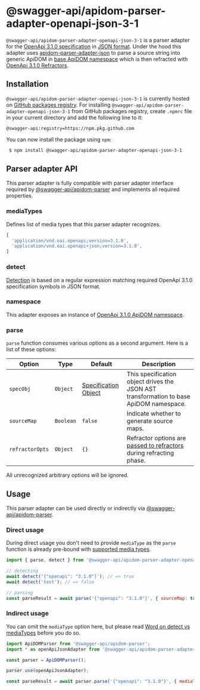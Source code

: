 # @swagger-api/apidom-parser-adapter-openapi-json-3-1

`@swagger-api/apidom-parser-adapter-openapi-json-3-1` is a parser adapter for the [OpenApi 3.1.0 specification](https://github.com/OAI/OpenAPI-Specification/blob/main/versions/3.1.0.md) in [JSON format](https://www.json.org/json-en.html).
Under the hood this adapter uses [apidom-parser-adapter-json](https://github.com/swagger-api/apidom/tree/main/packages/apidom-parser-adapter-json)
to parse a source string into generic ApiDOM in [base ApiDOM namespace](https://github.com/swagger-api/apidom/tree/main/packages/apidom#base-namespace)
which is then refracted with [OpenApi 3.1.0 Refractors](https://github.com/swagger-api/apidom/tree/main/packages/apidom-ns-openapi-3-1#refractors).

## Installation

`@swagger-api/apidom-parser-adapter-openapi-json-3-1` is currently hosted on [GitHub packages registry](https://docs.github.com/en/packages/learn-github-packages/introduction-to-github-packages).
For installing `@swagger-api/apidom-parser-adapter-openapi-json-3-1` from GitHub packages registry, create `.npmrc` file in your current directory and add
the following line to it:

```
@swagger-api:registry=https://npm.pkg.github.com
```

You can now install the package using `npm`:

```sh
 $ npm install @swagger-api/apidom-parser-adapter-openapi-json-3-1
```

## Parser adapter API

This parser adapter is fully compatible with parser adapter interface required by [@swagger-api/apidom-parser](https://github.com/swagger-api/apidom/tree/main/packages/apidom-parser#mounting-parser-adapters)
and implements all required properties.

### mediaTypes

Defines list of media types that this parser adapter recognizes.

```js
[
  'application/vnd.oai.openapi;version=3.1.0',
  'application/vnd.oai.openapi+json;version=3.1.0',
]
```

### detect

[Detection](https://github.com/swagger-api/apidom/blob/main/packages/apidom-parser-adapter-openapi-json-3-1/src/adapter.ts#L13) is based on a regular expression matching required OpenApi 3.1.0 specification symbols in JSON format.

### namespace

This adapter exposes an instance of [OpenApi 3.1.0 ApiDOM namespace](https://github.com/swagger-api/apidom/tree/main/packages/apidom-ns-openapi-3-1#openapi-310-namespace).

### parse

`parse` function consumes various options as a second argument. Here is a list of these options:

Option | Type | Default | Description
--- | --- | --- | ---
<a name="specObj"></a>`specObj` | `Object` | [Specification Object](https://github.com/swagger-api/apidom/blob/main/packages/apidom-parser-adapter-json/src/parser/specification.ts) | This specification object drives the JSON AST transformation to base ApiDOM namespace.
<a name="sourceMap"></a>`sourceMap` | `Boolean` | `false` | Indicate whether to generate source maps.
<a name="refractorOpts"></a>`refractorOpts` | `Object` | `{}` | Refractor options are [passed to refractors](https://github.com/swagger-api/apidom/tree/main/packages/apidom-ns-openapi-3-1#refractor-plugins) during refracting phase.

All unrecognized arbitrary options will be ignored.

## Usage

This parser adapter can be used directly or indirectly via [@swagger-api/apidom-parser](https://github.com/swagger-api/apidom/tree/main/packages/apidom-parser).

### Direct usage

During direct usage you don't need to provide `mediaType` as the `parse` function is already pre-bound
with [supported media types](#mediatypes).

```js
import { parse, detect } from '@swagger-api/apidom-parser-adapter-openapi-json-3-1';

// detecting
await detect('{"openapi": "3.1.0"}'); // => true
await detect('test'); // => false

// parsing
const parseResult = await parse('{"openapi": "3.1.0"}', { sourceMap: true });
```

### Indirect usage

You can omit the `mediaType` option here, but please read [Word on detect vs mediaTypes](https://github.com/swagger-api/apidom/tree/main/packages/apidom-parser#word-on-detect-vs-mediatypes) before you do so.

```js
import ApiDOMParser from '@swagger-api/apidom-parser';
import * as openApiJsonAdapter from '@swagger-api/apidom-parser-adapter-openapi-json-3-1';

const parser = ApiDOMParser();

parser.use(openApiJsonAdapter);

const parseResult = await parser.parse('{"openapi": "3.1.0"}', { mediaType: openApiJsonAdapter.mediaTypes[0] });
```
